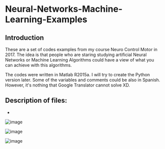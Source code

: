 # Neural-Networks-Machine-Learning-Examples

## Introduction

These are a set of codes examples from my course Neuro Control Motor in 2017. The idea is that people who are staring studying artificial Neural Networks or Machine Learning Algorithms could have a view of what you can achieve with this algorithms.

The codes were written in Matlab R2015a. I will try to create the Python version later. Some of the variables and comments could be also in Spanish. However, it's nothing that Google Translator cannot solve XD.

## Description of files:

* 


![image](https://user-images.githubusercontent.com/15948497/47254633-92b74780-d42a-11e8-88f0-b13aa6b6380d.png)

![image](https://user-images.githubusercontent.com/15948497/47254471-bb3e4200-d428-11e8-85c3-b1b68948439a.png)

![image](https://user-images.githubusercontent.com/15948497/47254615-60a5e580-d42a-11e8-990f-22fcde0d19a7.png)
